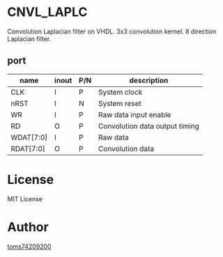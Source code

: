 # CNVL_LAPLC

Convolution Laplacian filter on VHDL. 3x3 convolution kernel. 8 direction Laplacian filter.

## port

| name      | inout | P/N  | description                    |
| --------- | ----- | ---- | ------------------------------ |
| CLK       | I     | P    | System clock                   |
| nRST      | I     | N    | System reset                   |
| WR        | I     | P    | Raw data input enable          |
| RD        | O     | P    | Convolution data output timing |
| WDAT[7:0] | I     | P    | Raw data                       |
| RDAT[7:0] | O     | P    | Convolution data               |



# License

MIT License

# Author

[toms74209200](<https://github.com/toms74209200>)